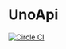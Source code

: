# UnoApi

[![Circle CI](https://circleci.com/gh/m1ckr1sk/UnoApi.svg?style=svg)](https://circleci.com/gh/m1ckr1sk/UnoApi)

